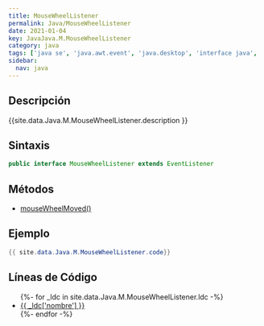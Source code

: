 ```yaml
---
title: MouseWheelListener
permalink: Java/MouseWheelListener
date: 2021-01-04
key: JavaJava.M.MouseWheelListener
category: java
tags: ['java se', 'java.awt.event', 'java.desktop', 'interface java', 'Java 1.4']
sidebar: 
  nav: java
---
```


## Descripción
{{site.data.Java.M.MouseWheelListener.description }}

## Sintaxis
~~~java
public interface MouseWheelListener extends EventListener
~~~

## Métodos
* [mouseWheelMoved()](/Java/MouseWheelListener/mouseWheelMoved)

## Ejemplo
~~~java
{{ site.data.Java.M.MouseWheelListener.code}}
~~~

## Líneas de Código
<ul>
{%- for _ldc in site.data.Java.M.MouseWheelListener.ldc -%}
   <li>
       <a href="{{_ldc['url'] }}">{{ _ldc['nombre'] }}</a>
   </li>
{%- endfor -%}
</ul>
